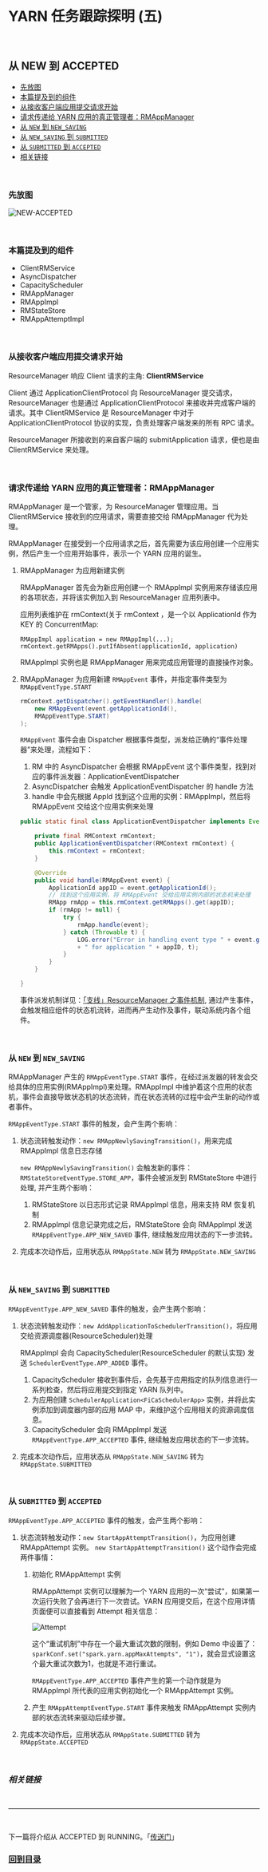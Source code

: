 # YARN 任务跟踪探明 (五)

<br>

## 从 NEW 到 ACCEPTED

* [先放图](./5&#32;LaunchAM-1.md#1)
* [本篇提及到的组件](./5&#32;LaunchAM-1.md#2)
* [从接收客户端应用提交请求开始](./5&#32;LaunchAM-1.md#3)
* [请求传递给 YARN 应用的真正管理者：RMAppManager](./5&#32;LaunchAM-1.md#4)
* [从 `NEW` 到 `NEW_SAVING`](./5&#32;LaunchAM-1.md#5)
* [从 `NEW_SAVING` 到 `SUBMITTED`](./5&#32;LaunchAM-1.md#6)
* [从 `SUBMITTED` 到 `ACCEPTED`](./5&#32;LaunchAM-1.md#7)
* [相关链接](./5&#32;LaunchAM-1.md#8)

<br><h3 id="1"><b>先放图</b></h3>

![NEW-ACCEPTED](./images/new-accept.png)

<br><h3 id="2"><b>本篇提及到的组件</b></h3>

* ClientRMService
* AsyncDispatcher
* CapacityScheduler
* RMAppManager
* RMAppImpl
* RMStateStore
* RMAppAttemptImpl

<br><h3 id="3"><b>从接收客户端应用提交请求开始</b></h3>

ResourceManager 响应 Client 请求的主角: **ClientRMService**

Client 通过 ApplicationClientProtocol 向 ResourceManager 提交请求，ResourceManager 也是通过 ApplicationClientProtocol 来接收并完成客户端的请求。其中 ClientRMService 是 ResourceManager 中对于 ApplicationClientProtocol 协议的实现，负责处理客户端发来的所有 RPC 请求。

ResourceManager 所接收到的来自客户端的 submitApplication 请求，便也是由 ClientRMService 来处理。

<br><h3 id="4"><b>请求传递给 YARN 应用的真正管理者：RMAppManager</b></h3>

RMAppManager 是一个管家，为 ResourceManager 管理应用。当 ClientRMService 接收到的应用请求，需要直接交给 RMAppManager 代为处理。

RMAppManager 在接受到一个应用请求之后，首先需要为该应用创建一个应用实例，然后产生一个应用开始事件，表示一个 YARN 应用的诞生。

1. RMAppManager 为应用新建实例

    RMAppManager 首先会为新应用创建一个 RMAppImpl 实例用来存储该应用的各项状态，并将该实例加入到 ResourceManager 应用列表中。

    应用列表维护在 rmContext(关于 rmContext ，是一个以 ApplicationId 作为 KEY 的 ConcurrentMap:
    ```
    RMAppImpl application = new RMAppImpl(...);
    rmContext.getRMApps().putIfAbsent(applicationId, application)
    ```
    RMAppImpl 实例也是 RMAppManager 用来完成应用管理的直接操作对象。

2. RMAppManager 为应用新建 `RMAppEvent` 事件，并指定事件类型为 `RMAppEventType.START`

    ```java
    rmContext.getDispatcher().getEventHandler().handle(
        new RMAppEvent(event.getApplicationId(), 
        RMAppEventType.START)
    );
    ```

    `RMAppEvent` 事件会由 Dispatcher 根据事件类型，派发给正确的“事件处理器”来处理，流程如下：

    1. RM 中的 AsyncDispatcher 会根据 RMAppEvent 这个事件类型，找到对应的事件派发器：ApplicationEventDispatcher 
    2. AsyncDispatcher 会触发 ApplicationEventDispatcher 的 handle 方法
    3. handle 中会先根据 AppId 找到这个应用的实例：RMAppImpl，然后将 RMAppEvent 交给这个应用实例来处理

    ```java
    public static final class ApplicationEventDispatcher implements EventHandler<RMAppEvent> {

        private final RMContext rmContext;
        public ApplicationEventDispatcher(RMContext rmContext) {
            this.rmContext = rmContext;
        }

        @Override
        public void handle(RMAppEvent event) {
            ApplicationId appID = event.getApplicationId();
            // 找到这个应用实例，将 RMAppEvent 交给应用实例内部的状态机来处理
            RMApp rmApp = this.rmContext.getRMApps().get(appID);
            if (rmApp != null) {
                try {
                    rmApp.handle(event);
                } catch (Throwable t) {
                    LOG.error("Error in handling event type " + event.getType()
                    + " for application " + appID, t);
                }
            }
        }

    }
    ```

    事件派发机制详见：[「支线」ResourceManager 之事件机制](./3.2&#32;EventDispatcher.md), 通过产生事件，会触发相应组件的状态机流转，进而再产生动作及事件，联动系统内各个组件。

<br><h3 id="5"><b>从 `NEW` 到 `NEW_SAVING`</b></h3>

RMAppManager 产生的 `RMAppEventType.START` 事件，在经过派发器的转发会交给具体的应用实例(RMAppImpl)来处理。RMAppImpl 中维护着这个应用的状态机，事件会直接导致状态机的状态流转，而在状态流转的过程中会产生新的动作或者事件。

`RMAppEventType.START` 事件的触发，会产生两个影响：

1. 状态流转触发动作：`new RMAppNewlySavingTransition()`，用来完成 RMAppImpl 信息日志存储

   `new RMAppNewlySavingTransition()` 会触发新的事件：`RMStateStoreEventType.STORE_APP`，事件会被派发到 RMStateStore 中进行处理, 并产生两个影响：

    1. RMStateStore 以日志形式记录 RMAppImpl 信息，用来支持 RM 恢复机制
    2. RMAppImpl 信息记录完成之后，RMStateStore 会向 RMAppImpl 发送 `RMAppEventType.APP_NEW_SAVED` 事件, 继续触发应用状态的下一步流转。

2. 完成本次动作后，应用状态从 `RMAppState.NEW` 转为 `RMAppState.NEW_SAVING`

<br><h3 id="6"><b>从 `NEW_SAVING` 到 `SUBMITTED`</b></h3>

`RMAppEventType.APP_NEW_SAVED` 事件的触发，会产生两个影响：

1. 状态流转触发动作：`new AddApplicationToSchedulerTransition()`，将应用交给资源调度器(ResourceScheduler)处理

    RMAppImpl 会向 CapacityScheduler(ResourceScheduler 的默认实现) 发送 `SchedulerEventType.APP_ADDED` 事件。
    
    1. CapacityScheduler 接收到事件后，会先基于应用指定的队列信息进行一系列检查，然后将应用提交到指定 YARN 队列中。
    2. 为应用创建 `SchedulerApplication<FiCaSchedulerApp>` 实例，并将此实例添加到调度器内部的应用 MAP 中，来维护这个应用相关的资源调度信息。
    3. CapacityScheduler 会向 RMAppImpl 发送 `RMAppEventType.APP_ACCEPTED` 事件, 继续触发应用状态的下一步流转。

2. 完成本次动作后，应用状态从 `RMAppState.NEW_SAVING` 转为 `RMAppState.SUBMITTED`

<br><h3 id="7"><b>从 `SUBMITTED` 到 `ACCEPTED`</b></h3>

`RMAppEventType.APP_ACCEPTED` 事件的触发，会产生两个影响：

1. 状态流转触发动作：`new StartAppAttemptTransition()`，为应用创建 RMAppAttempt 实例。
    `new StartAppAttemptTransition()` 这个动作会完成两件事情：
    1. 初始化 RMAppAttempt 实例
   
        RMAppAttempt 实例可以理解为一个 YARN 应用的一次“尝试”，如果第一次运行失败了会再进行下一次尝试。YARN 应用提交后，在这个应用详情页面便可以直接看到 Attempt 相关信息：

        ![Attempt](./images/attempt.png)

        这个“重试机制”中存在一个最大重试次数的限制，例如 Demo 中设置了：`sparkConf.set("spark.yarn.appMaxAttempts", "1")`，就会显式设置这个最大重试次数为1，也就是不进行重试。

        `RMAppEventType.APP_ACCEPTED` 事件产生的第一个动作就是为 RMAppImpl 所代表的应用实例初始化一个 RMAppAttempt 实例。

    2. 产生 `RMAppAttemptEventType.START` 事件来触发 RMAppAttempt 实例内部的状态流转来驱动后续步骤。

2. 完成本次动作后，应用状态从 `RMAppState.SUBMITTED` 转为 `RMAppState.ACCEPTED`


<br><h3 id="8"><b><i>相关链接</i></b></h3>

<br>

---

<br>

下一篇将介绍从 ACCEPTED 到 RUNNING。「[传送门](./5&#32;LaunchAM-2.md)」

### **[回到目录](./README.md)**





